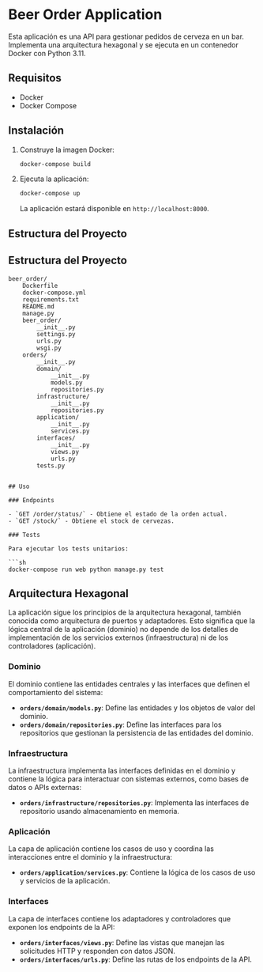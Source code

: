 # Beer Order Application

Esta aplicación es una API para gestionar pedidos de cerveza en un bar. Implementa una arquitectura hexagonal y se ejecuta en un contenedor Docker con Python 3.11.

## Requisitos

- Docker
- Docker Compose

## Instalación

1. Construye la imagen Docker:

    ```sh
    docker-compose build
    ```

2. Ejecuta la aplicación:

    ```sh
    docker-compose up
    ```

   La aplicación estará disponible en `http://localhost:8000`.

## Estructura del Proyecto

## Estructura del Proyecto

```plaintext
beer_order/
    Dockerfile
    docker-compose.yml
    requirements.txt
    README.md
    manage.py
    beer_order/
        __init__.py
        settings.py
        urls.py
        wsgi.py
    orders/
        __init__.py
        domain/
            __init__.py
            models.py
            repositories.py
        infrastructure/
            __init__.py
            repositories.py
        application/
            __init__.py
            services.py
        interfaces/
            __init__.py
            views.py
            urls.py
        tests.py


## Uso

### Endpoints

- `GET /order/status/` - Obtiene el estado de la orden actual.
- `GET /stock/` - Obtiene el stock de cervezas.

### Tests

Para ejecutar los tests unitarios:

```sh
docker-compose run web python manage.py test
```

## Arquitectura Hexagonal

La aplicación sigue los principios de la arquitectura hexagonal, también conocida como arquitectura de puertos y adaptadores. Esto significa que la lógica central de la aplicación (dominio) no depende de los detalles de implementación de los servicios externos (infraestructura) ni de los controladores (aplicación).

### Dominio

El dominio contiene las entidades centrales y las interfaces que definen el comportamiento del sistema:

- **`orders/domain/models.py`**: Define las entidades y los objetos de valor del dominio.
- **`orders/domain/repositories.py`**: Define las interfaces para los repositorios que gestionan la persistencia de las entidades del dominio.

### Infraestructura

La infraestructura implementa las interfaces definidas en el dominio y contiene la lógica para interactuar con sistemas externos, como bases de datos o APIs externas:

- **`orders/infrastructure/repositories.py`**: Implementa las interfaces de repositorio usando almacenamiento en memoria.

### Aplicación

La capa de aplicación contiene los casos de uso y coordina las interacciones entre el dominio y la infraestructura:

- **`orders/application/services.py`**: Contiene la lógica de los casos de uso y servicios de la aplicación.

### Interfaces

La capa de interfaces contiene los adaptadores y controladores que exponen los endpoints de la API:

- **`orders/interfaces/views.py`**: Define las vistas que manejan las solicitudes HTTP y responden con datos JSON.
- **`orders/interfaces/urls.py`**: Define las rutas de los endpoints de la API.


